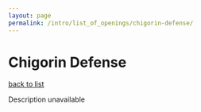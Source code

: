 ```yaml
---
layout: page
permalink: /intro/list_of_openings/chigorin-defense/
---
```


# Chigorin Defense

[back to list](../../list_of_openings)

Description unavailable